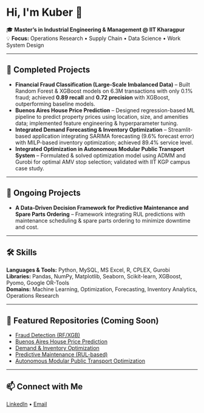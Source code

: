 # Hi, I'm Kuber 👋

🎓 **Master’s in Industrial Engineering & Management @ IIT Kharagpur**  
💡 **Focus:** Operations Research • Supply Chain • Data Science • Work System Design

---

## 🔭 Completed Projects
- **Financial Fraud Classification (Large-Scale Imbalanced Data)** – Built Random Forest & XGBoost models on 6.3M transactions with only 0.1% fraud; achieved **0.89 recall** and **0.72 precision** with XGBoost, outperforming baseline models.
- **Buenos Aires House Price Prediction** – Designed regression-based ML pipeline to predict property prices using location, size, and amenities data; implemented feature engineering & hyperparameter tuning.
- **Integrated Demand Forecasting & Inventory Optimization** – Streamlit-based application integrating SARIMA forecasting (9.6% forecast error) with MILP-based inventory optimization; achieved 89.4% service level.
- **Integrated Optimization in Autonomous Modular Public Transport System** – Formulated & solved optimization model using ADMM and Gurobi for optimal AMV stop selection; validated with IIT KGP campus case study.

---

## 🚧 Ongoing Projects
- **A Data-Driven Decision Framework for Predictive Maintenance and Spare Parts Ordering** – Framework integrating RUL predictions with maintenance scheduling & spare parts ordering to minimize downtime and cost.

---

## 🛠 Skills
**Languages & Tools:** Python, MySQL, MS Excel, R, CPLEX, Gurobi  
**Libraries:** Pandas, NumPy, Matplotlib, Seaborn, Scikit-learn, XGBoost, Pyomo, Google OR-Tools  
**Domains:** Machine Learning, Optimization, Forecasting, Inventory Analytics, Operations Research

---

## 📂 Featured Repositories (Coming Soon)
- [Fraud Detection (RF/XGB)](#)
- [Buenos Aires House Price Prediction](#)
- [Demand & Inventory Optimization](#)
- [Predictive Maintenance (RUL-based)](#)
- [Autonomous Modular Public Transport Optimization](#)

---

## 📫 Connect with Me
[LinkedIn](https://www.linkedin.com/in/kuber-bisen-33863722b/) • [Email](mailto:Kuberbisen10@gmail.com) 
